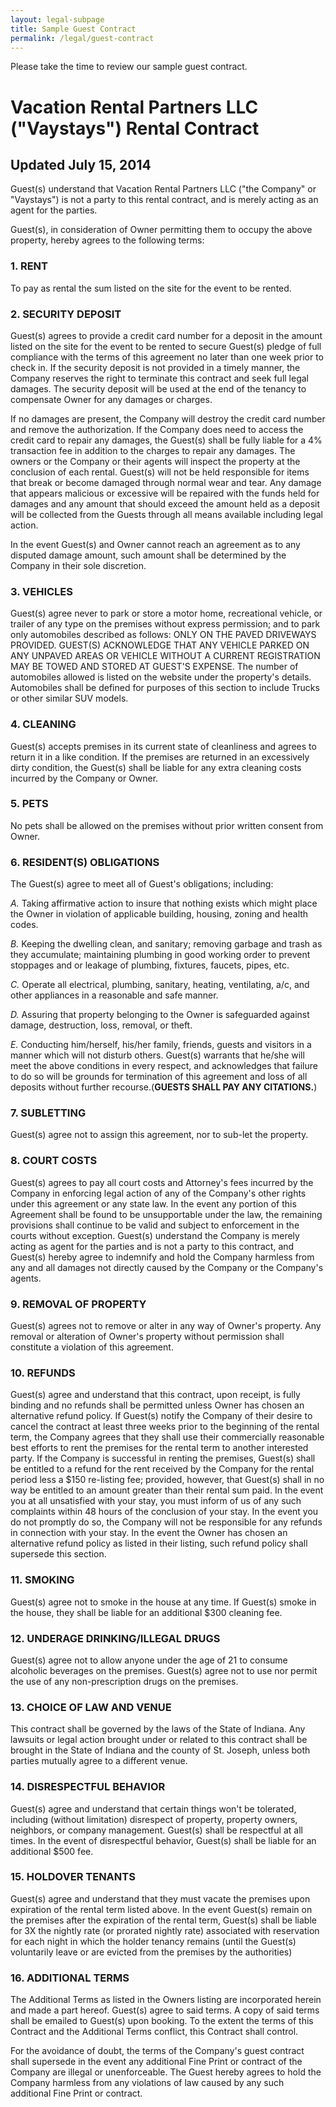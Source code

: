 ```yaml
---
layout: legal-subpage
title: Sample Guest Contract
permalink: /legal/guest-contract
---
```

Please take the time to review our sample guest contract.

# Vacation Rental Partners LLC ("Vaystays") Rental Contract

## Updated July 15, 2014

Guest(s) understand that Vacation Rental Partners LLC ("the Company" or "Vaystays") is not a party to this rental contract, and is merely acting as an agent for the parties.

Guest(s), in consideration of Owner permitting them to occupy the above property, hereby agrees to the following terms:

### 1. RENT
To pay as rental the sum listed on the site for the event to be rented.

### 2. SECURITY DEPOSIT
Guest(s) agrees to provide a credit card number for a deposit in the amount listed on the site for the event to be rented to secure Guest(s) pledge of full compliance with the terms of this agreement no later than one week prior to check in. If the security deposit is not provided in a timely manner, the Company reserves the right to terminate this contract and seek full legal damages. The security deposit will be used at the end of the tenancy to compensate Owner for any damages or charges.

If no damages are present, the Company will destroy the credit card number and remove the authorization. If the Company does need to access the credit card to repair any damages, the Guest(s) shall be fully liable for a 4% transaction fee in addition to the charges to repair any damages. The owners or the Company or their agents will inspect the property at the conclusion of each rental. Guest(s) will not be held responsible for items that break or become damaged through normal wear and tear. Any damage that appears malicious or excessive will be repaired with the funds held for damages and any amount that should exceed the amount held as a deposit will be collected from the Guests through all means available including legal action.

In the event Guest(s) and Owner cannot reach an agreement as to any disputed damage amount, such amount shall be determined by the Company in their sole discretion.

### 3. VEHICLES
Guest(s) agree never to park or store a motor home, recreational vehicle, or trailer of any type on the premises without express permission; and to park only automobiles described as follows: ONLY ON THE PAVED DRIVEWAYS PROVIDED. GUEST(S) ACKNOWLEDGE THAT ANY VEHICLE PARKED ON ANY UNPAVED AREAS OR VEHICLE WITHOUT A CURRENT REGISTRATION MAY BE TOWED AND STORED AT GUEST'S EXPENSE. The number of automobiles allowed is listed on the website under the property's details. Automobiles shall be defined for purposes of this section to include Trucks or other similar SUV models.

### 4. CLEANING
Guest(s) accepts premises in its current state of cleanliness and agrees to return it in a like condition. If the premises are returned in an excessively dirty condition, the Guest(s) shall be liable for any extra cleaning costs incurred by the Company or Owner.

### 5. PETS
No pets shall be allowed on the premises without prior written consent from Owner.

### 6. RESIDENT(S) OBLIGATIONS
The Guest(s) agree to meet all of Guest's obligations; including:

*A.* Taking affirmative action to insure that nothing exists which might place the Owner in violation of applicable building, housing, zoning and health codes.

*B.* Keeping the dwelling clean, and sanitary; removing garbage and trash as they accumulate; maintaining plumbing in good working order to prevent stoppages and or leakage of plumbing, fixtures, faucets, pipes, etc.

*C.* Operate all electrical, plumbing, sanitary, heating, ventilating, a/c, and other appliances in a reasonable and safe manner.

*D.* Assuring that property belonging to the Owner is safeguarded against damage, destruction, loss, removal, or theft.

*E.* Conducting him/herself, his/her family, friends, guests and visitors in a manner which will not disturb others. Guest(s) warrants that he/she will meet the above conditions in every respect, and acknowledges that failure to do so will be grounds for termination of this agreement and loss of all deposits without further recourse.(**GUESTS SHALL PAY ANY CITATIONS.**)

### 7. SUBLETTING
Guest(s) agree not to assign this agreement, nor to sub-let the property.

### 8. COURT COSTS
Guest(s) agrees to pay all court costs and Attorney's fees incurred by the Company in enforcing legal action of any of the Company's other rights under this agreement or any state law. In the event any portion of this Agreement shall be found to be unsupportable under the law, the remaining provisions shall continue to be valid and subject to enforcement in the courts without exception. Guest(s) understand the Company is merely acting as agent for the parties and is not a party to this contract, and Guest(s) hereby agree to indemnify and hold the Company harmless from any and all damages not directly caused by the Company or the Company's agents.

### 9. REMOVAL OF PROPERTY
Guest(s) agrees not to remove or alter in any way of Owner's property. Any removal or alteration of Owner's property without permission shall constitute a violation of this agreement.

### 10. REFUNDS
Guest(s) agree and understand that this contract, upon receipt, is fully binding and no refunds shall be permitted unless Owner has chosen an alternative refund policy. If Guest(s) notify the Company of their desire to cancel the contract at least three weeks prior to the beginning of the rental term, the Company agrees that they shall use their commercially reasonable best efforts to rent the premises for the rental term to another interested party. If the Company is successful in renting the premises, Guest(s) shall be entitled to a refund for the rent received by the Company for the rental period less a $150 re-listing fee; provided, however, that Guest(s) shall in no way be entitled to an amount greater than their rental sum paid. In the event you at all unsatisfied with your stay, you must inform of us of any such complaints within 48 hours of the conclusion of your stay. In the event you do not promptly do so, the Company will not be responsible for any refunds in connection with your stay. In the event the Owner has chosen an alternative refund policy as listed in their listing, such refund policy shall supersede this section.

### 11. SMOKING
Guest(s) agree not to smoke in the house at any time. If Guest(s) smoke in the house, they shall be liable for an additional $300 cleaning fee.

### 12. UNDERAGE DRINKING/ILLEGAL DRUGS
Guest(s) agree not to allow anyone under the age of 21 to consume alcoholic beverages on the premises. Guest(s) agree not to use nor permit the use of any non-prescription drugs on the premises.

### 13. CHOICE OF LAW AND VENUE
This contract shall be governed by the laws of the State of Indiana. Any lawsuits or legal action brought under or related to this contract shall be brought in the State of Indiana and the county of St. Joseph, unless both parties mutually agree to a different venue.

### 14. DISRESPECTFUL BEHAVIOR
Guest(s) agree and understand that certain things won't be tolerated, including (without limitation) disrespect of property, property owners, neighbors, or company management. Guest(s) shall be respectful at all times. In the event of disrespectful behavior, Guest(s) shall be liable for an additional $500 fee.

### 15. HOLDOVER TENANTS
Guest(s) agree and understand that they must vacate the premises upon expiration of the rental term listed above. In the event Guest(s) remain on the premises after the expiration of the rental term, Guest(s) shall be liable for 3X the nightly rate (or prorated nightly rate) associated with reservation for each night in which the holder tenancy remains (until the Guest(s) voluntarily leave or are evicted from the premises by the authorities)

### 16. ADDITIONAL TERMS
The Additional Terms as listed in the Owners listing are incorporated herein and made a part hereof. Guest(s) agree to said terms. A copy of said terms shall be emailed to Guest(s) upon booking. To the extent the terms of this Contract and the Additional Terms conflict, this Contract shall control.

For the avoidance of doubt, the terms of the Company's guest contract shall supersede in the event any additional Fine Print or contract of the Company are illegal or unenforceable. The Guest hereby agrees to hold the Company harmless from any violations of law caused by any such additional Fine Print or contract.

